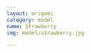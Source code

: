 ```yaml
---
layout: origami
category: model
name: Strawberry
img: model/strawberry.jpg

---
```




<!--##h2-->


